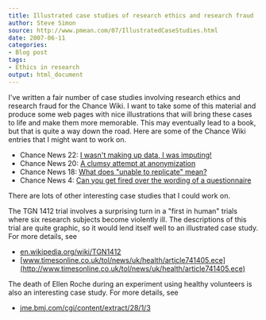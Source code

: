 ```yaml
---
title: Illustrated case studies of research ethics and research fraud
author: Steve Simon
source: http://www.pmean.com/07/IllustratedCaseStudies.html
date: 2007-06-11
categories:
- Blog post
tags:
- Ethics in research
output: html_document
---
```

I\'ve written a fair number of case studies involving research ethics
and research fraud for the Chance Wiki. I want to take some of this
material and produce some web pages with nice illustrations that will
bring these cases to life and make them more memorable. This may
eventually lead to a book, but that is quite a way down the road. Here
are some of the Chance Wiki entries that I might want to work on.

-   Chance News 22: [I wasn\'t making up data, I was
    imputing!](http://chance.dartmouth.edu/chancewiki/index.php/Chance_News_22#I_wasn.27t_making_up_data.2C_I_was_imputing.21)
-   Chance News 20: [A clumsy attempt at
    anonymization](http://chance.dartmouth.edu/chancewiki/index.php/Chance_News_20#A_clumsy_attempt_at_anonymization)
-   Chance News 18: [What does \"unable to replicate\"
    mean?](http://chance.dartmouth.edu/chancewiki/index.php/Chance_News_18#What_does_.22unable_to_replicate.22_mean.3F)
-   Chance News 4: [Can you get fired over the wording of a
    questionnaire](http://chance.dartmouth.edu/chancewiki/index.php/Chance_News_4#Can_you_get_fired_over_the_wording_of_a_questionnaire.3F)

There are lots of other interesting case studies that I could work on.

The TGN 1412 trial involves a surprising turn in a \"first in human\"
trials where six research subjects become violently ill. The
descriptions of this trial are quite graphic, so it would lend itself
well to an illustrated case study. For more details, see

-   [en.wikipedia.org/wiki/TGN1412](http://en.wikipedia.org/wiki/TGN1412)
-   [www.timesonline.co.uk/tol/news/uk/health/article741405.ece](http://www.timesonline.co.uk/tol/news/uk/health/article741405.ece)

The death of Ellen Roche during an experiment using healthy volunteers
is also an interesting case study. For more details, see

-   [jme.bmj.com/cgi/content/extract/28/1/3](http://jme.bmj.com/cgi/content/extract/28/1/3)
